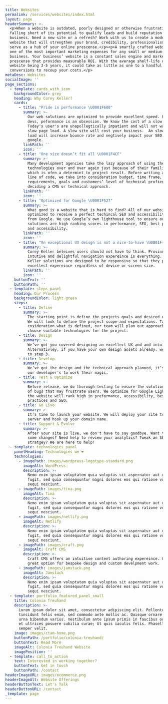 ```yaml
---
title: Websites
permalink: /services/websites/index.html
layout: page
headerSummary: >-
  <p>When a website is outdated, poorly designed or otherwise frustrating, it is
  falling short of its potential to qualify leads and build reputation for your
  business. Need a new site or a refresh? Work with us to create a modern
  website that will strengthen your brand, credibility, professionalism and
  serve as a hub of your online prescense.</p><p>A smartly crafted website is
  one of the most important marketing expenses for any small or medium-sized
  business. Your business’ website is a constant sales engine and marketing
  prescense that provides measurable ROI. With the average shelf-life of a
  website being 3-5 years, it could take as little as one to a handful of sales
  conversions to recoup your costs.</p>
metaDesc: Websites
socialImage: ''
page_sections:
  - template: cards_with_icon
    backgroundColor: grey
    heading: Why Corey Keller?
    cards:
      - title: "Pride in performance \U0001F680"
        summary: >-
          Our web solutions are optimized to provide excellent speed. For our
          devs, peformance is an obsession. We know the cost of a slow website.
          Today's user's are unapollegtically impatient and will not wait for a
          slow page load. A slow site will cost your business.  An slow page
          load will increase bounce rate and negtively impact your SEO score in
          google.
        linkPath: ''
        icon: ''
      - title: "One size doesn’t fit all \U0001F4CF"
        summary: >-
          Many development agencies take the lazy approach of using the same
          technologies over and over again just because of their familiarity
          which is ofen a determint to project result. Before writing a single
          line of code, we take into consideration budget, time frame,
          requirements, goals and customers’ level of technical profiency before
          deciding a CMS or technical approach.
        linkPath: ''
        icon: ''
      - title: "Optimized for Google \U0001F527"
        summary: >-
          What good is a website that is hard to find? All of our websites are
          optimized to receive a perfect techincal SEO and accessibility score
          from Google. We use Google’s own lighthouse tool to ensure our
          solutions are high ranking scores in performance, SEO, best practices
          and accessibility. 
        linkPath: ''
        icon: ''
      - title: "An exceptional UX deisgn is not a nice-to-have \U0001F4F2"
        summary: >-
          Corey Keller beleives users should not have to think. Provinding an
          intutive and delightful navigation expereince is everything. All Corey
          Keller solutions are designed to be responsive so that they provide an
          excellect expereince regardless of device or screen size.
        linkPath: ''
        icon: ''
    buttonText: ''
    buttonPath: ''
  - template: steps_panel
    heading: Our Process
    backgroundColor: light green
    steps:
      - title: Define
        summary: >-
          The starting point is define the projects goals and desired outcomes.
          We will look to define the project scope and expectations. Taking into
          cosideration what is defined, our team will plan our approach and
          choose suitable technologies for the project.
      - title: Design
        summary: >-
          We’ve got you covered designing an excellect UX and and intuitive UI.
          Alternativley, if you have your own design assets already, we can skip
          to step 3.
      - title: Develop
        summary: >-
          We’ve got the design and the technical approach planned, it’s time for
          our developer’s to work their magic.
      - title: Test & Optimize
        summary: >-
          Before release, we do thorough testing to ensure the solution is free
          of bugs that may frustrate users. We optimize for Google Lighthouse so
          the website will rank high in preformance, accessibility, best
          practices and SEO.
      - title: Go Live
        summary: >-
          It’s time to launch your website. We will deploy your site to the live
          server and hook up your domain name.
      - title: Support & Evolve
        summary: >-
          After your site is live, we don't have to say goodbye. Want to make
          some changes? Need help to review your analytics? Tweak an SEO
          stratgey? We are here to help!
  - template: technologies_panel
    panelHeading: Technologies we ❤️
    technologies:
      - imagePath: images/wordpress-logotype-standard.png
        imageAlt: WordPress
        description: >-
          Nemo enim ipsam voluptatem quia voluptas sit aspernatur aut odit aut
          fugit, sed quia consequuntur magni dolores eos qui ratione voluptatem
          sequi nesciunt.
      - imagePath: images/tina.png
        imageAlt: Tina
        description: >-
          Nemo enim ipsam voluptatem quia voluptas sit aspernatur aut odit aut
          fugit, sed quia consequuntur magni dolores eos qui ratione voluptatem
          sequi nesciunt.
      - imagePath: images/netlify.png
        imageAlt: Netlify
        description: >-
          Nemo enim ipsam voluptatem quia voluptas sit aspernatur aut odit aut
          fugit, sed quia consequuntur magni dolores eos qui ratione voluptatem
          sequi nesciunt.
      - imagePath: images/craft.png
        imageAlt: Craft CMS
        description: >-
          Craft CMS offers an intuitive content authoring expereince. Craft is a
          great option for bespoke design and custom develpment work.
      - imagePath: images/jamstack.png
        imageAlt: Jamstack
        description: >-
          Nemo enim ipsam voluptatem quia voluptas sit aspernatur aut odit aut
          fugit, sed quia consequuntur magni dolores eos qui ratione voluptatem
          sequi nesciunt.
  - template: portfolio_featured_panel_small
    title: Colonia Treuhand
    description: >-
      Lorem ipsum dolor sit amet, consectetur adipiscing elit. Pellentesque
      tincidunt felis enim, sed commodo ante mollis ac. Quisque ornare enim nec
      urna bibendum varius. Vestibulum ante ipsum primis in faucibus orci luctus
      et ultrices posuere cubilia curae; Ut quis iaculis felis. Phasellus luctus
      semper velit.
    image: images/ctam-home.png
    buttonPath: /portfolio/colonia-treuhand/
    buttonText: Read More
    imageAlt: Colonia Treuhand Website
    imagePosition: ''
  - template: call_to_action
    text: Interested in working together?
    buttonText: Get in touch
    buttonPath: /contact
headerImageURL: images/ecommerce.png
headerImageAlt: Website Offerings
headerButtonText: Let's Talk
headerButtonURL: /contact
_template: page
---
```



















